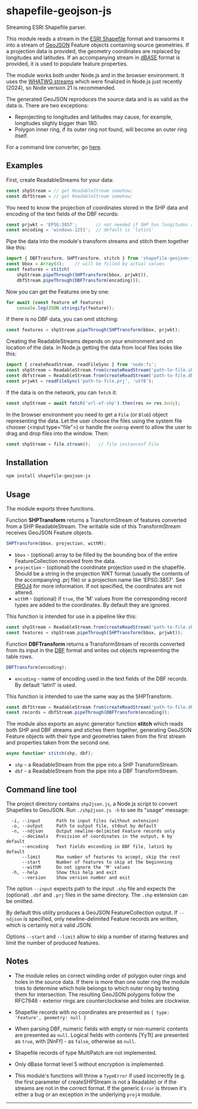 # shapefile-geojson-js

Streaming ESRI Shapefile parser.

This module reads a stream in the [ESRI Shapefile](https://www.esri.com/content/dam/esrisites/sitecore-archive/Files/Pdfs/library/whitepapers/pdfs/shapefile.pdf)
format and transorms it into a stream of
[GeoJSON](https://datatracker.ietf.org/doc/html/rfc7946) Feature objects
containing source geometries. If a projection data is provided,
the geometry coordinates are replaced by longitudes and latitudes.
If an accompanying stream in [dBASE](https://en.wikipedia.org/wiki/.dbf) format is provided,
it is used to populate feature properties.

The module works both under Node.js and in the browser environment.
It uses the [WHATWG streams](https://developer.mozilla.org/en-US/docs/Web/API/Streams_API)
which were finalized in Node.js just recently (2024), so Node version 21
is recommended.

The generated GeoJSON reproduces the source data and is as valid as the data is.
There are two exceptions:
* Reprojecting to longitudes and latitudes
may cause, for example, longitudes slighly bigger than 180.
* Polygon inner ring, if its outer ring not found, will become
an outer ring itself.

For a command line converter, go [here](#command-line-tool).

## Examples

First, create ReadableStreams for your data:
```js
const shpStream = // get ReadableStream somehow;
const dbfStream = // get ReadableStream somehow;
```
You need to know the projection of coordinates stored in the SHP
data and encoding of the text fields of the DBF records:
```js
const prjwkt = 'EPSG:3857';       // not needed if SHP has longitudes and latitudes
const encoding = 'windows-1251';  // default is 'latin1'
```
Pipe the data into the module's transform streams
and stitch them together like this:
```js
import { DBFTransform, SHPTransform, stitch } from 'shapefile-geojson-js';
const bbox = Array(4);    // will be filled by actual values
const features = stitch(
    shpStream.pipeThrough(SHPTransform(bbox, prjwkt)),
    dbfStream.pipeThrough(DBFTransform(encoding)));
```
Now you can get the Features one by one:
```js
for await (const feature of features)
    console.log(JSON.stringify(feature));
```
If there is no DBF data, you can omit stitching:
```js
const features = shpStream.pipeThrough(SHPTransform(bbox, prjwkt);
```

Creating the ReadableStreams depends on your environment and on
location of the data. In Node.js getting the data from local files
looks like this:
```js
import { createReadStream, readFileSync } from 'node:fs';
const shpStream = ReadableStream.from(createReadStream('path-to-file.shp'));
const dbfstream = ReadableStream.from(createReadStream('path-to-file.dbf'));
const prjwkt = readFileSync('path-to-file.prj', 'utf8');
```
If the data is on the network, you can `fetch` it:
```js
const shpStream = await fetch('url-of-shp').then(res => res.body);
```
In the browser environment you need to get a `File` (or `Blob`) object representing
the data. Let the user choose the files using the system file chooser
(\<input type="file"\>) or handle the `ondrop` event to allow the user
to drag and drop files into the window. Then:
```js
const shpStream = file.stream();   // file instanceof File
```

## Installation

```sh
npm install shapefile-geojson-js
```

## Usage

The module exports three functions.

Function  **SHPTransform** returns a TransformStream of features
converted from a SHP ReadableStream. The writable side of this TransformStream
receives GeoJSON Feature objects.
```js
SHPTransform(bbox, projection, withM);
```
* `bbox` - (optional) array to be filled by the bounding box of the entire
FeatureCollection received from the data.
* `projection` - (optional) the coordinate projection used in the shapefile.
Should be a string in the projection WKT format
(usually the contents of the accompanying .prj file)
or a projection name like 'EPSG:3857'.
See [PROJ4](https://github.com/proj4js/proj4js) for more information.
If not specified, the coordinates are not altered.
* `withM` - (optional) if `true`, the 'M' values from the corresponding
record types are added to the coordinates. By default they are ignored.

This function is intended for use in a pipeline like this:
```js
const shpStream = ReadableStream.from(createReadStream('path-to-file.shp'));
const features = shpStream.pipeThrough(SHPTransform(bbox, prjwkt));
```

Function **DBFTransform** returns a TransformStream of records
converted from its input in the [DBF](https://en.wikipedia.org/wiki/.dbf) format
and writes out objects representing the table rows.
```js
DBFTransform(encoding);
```
* `encoding` - name of encoding used in the text fields of the DBF records.
By default 'latin1' is used.

This function is intended to use the same way as the SHPTransform.
```js
const dbfStream = ReadableStream.from(createReadStream('path-to-file.dbf'));
const records = dbfStream.pipeThrough(DBFTransform(encoding));
```

The module also exports an async generator function **stitch**
which reads both SHP and DBF streams and stiches them together,
generating GeoJSON Feature objects with their type and
geometries taken from the first stream and properties
taken from the second one.
```js
async function* stitch(shp, dbf);
```
* `shp` - a ReadableStream from the pipe into a SHP TransformStream.
* `dbf` - a ReadableStream from the pipe into a DBF TransformStream.

## Command line tool

The project directory contains `shp2json.js`, a Node.js script to
convert Shapefiles to GeoJSON. Run `./shp2json.js -h` to see its
"usage" message:
```
  -i, --input      Path to input files (without extension)
  -o, --output     Path to output file, stdout by default
  -n, --ndjson     Output newline-delimited Feature records only
      --decimals   Precision of coordinates in the output, 6 by default
      --encoding   Text fields enconding in DBF file, latin1 by default
      --limit      Max number of features to accept, skip the rest
      --start      Number of features to skip at the beginnning
      --withM      Do not ignore the 'M' values
  -h, --help       Show this help and exit
      --version    Show version number and exit
```
The option `--input` expects path to the input `.shp` file and expects
the (optional) `.dbf` and `.prj` files in the same directory.
The `.shp` extension can be omitted.

By default this utility produces a GeoJSON
FeatureCollection output. If `--ndjson` is specified, only newline-delimited
Feature records are written, which is certainly not a valid JSON.

Options `--start` and `--limit` allow to skip a number of staring features
and limit the number of produced features.

## Notes

* The module relies on correct winding order of polygon outer rings and holes
in the source data. If there is more than one outer ring
the module tries to determine which hole belongs to which outer ring
by testing them for intersection.
The resulting GeoJSON polygons follow the RFC7946 - exterior rings are
counterclockwise and holes are clockwise.

* Shapefile records with no coordinates are presented as
`{ type: 'Feature', geometry: null }`

* When parsing DBF, numeric fields with empty or non-numeric contents
are presented as `null`. Logical fields with contents [YyTt]
are presented as `true`, with [NnFf] - as `false`, otherwise as `null`.

* Shapefile records of type MultiPatch are not implemented.

* Only dBase format level 5 without encryption is implemented.

* This module's functions will throw a `TypeError` if used incorrectly
(e.g. the first parameter of createSHPStream is not a Readable)
or if the streams are not in the correct format. If the generic
`Error` is thrown it's either a bug or an exception in the underlying
`proj4` module.

---
